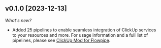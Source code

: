 ## v0.1.0 [2023-12-13]

_What's new?_

- Added 25 pipelines to enable seamless integration of ClickUp services to your resources and more. For usage information and a full list of pipelines, please see [ClickUp Mod for Flowpipe](https://hub.flowpipe.io/mods/turbot/clickup).
